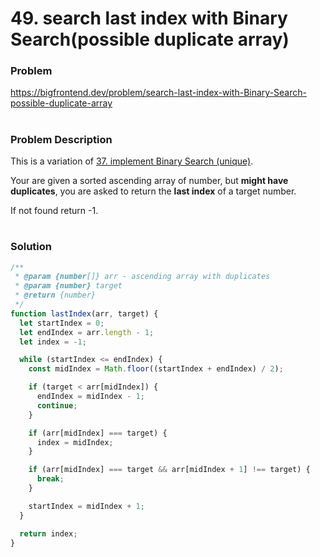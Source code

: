 # 49. search last index with Binary Search(possible duplicate array)

### Problem

https://bigfrontend.dev/problem/search-last-index-with-Binary-Search-possible-duplicate-array

#

### Problem Description

This is a variation of [37. implement Binary Search (unique)](https://bigfrontend.dev/problem/implement-Binary-Search-Unique).

Your are given a sorted ascending array of number, but **might have duplicates**, you are asked to return the **last index** of a target number.

If not found return -1.

#

### Solution

```js
/**
 * @param {number[]} arr - ascending array with duplicates
 * @param {number} target
 * @return {number}
 */
function lastIndex(arr, target) {
  let startIndex = 0;
  let endIndex = arr.length - 1;
  let index = -1;

  while (startIndex <= endIndex) {
    const midIndex = Math.floor((startIndex + endIndex) / 2);

    if (target < arr[midIndex]) {
      endIndex = midIndex - 1;
      continue;
    }

    if (arr[midIndex] === target) {
      index = midIndex;
    }

    if (arr[midIndex] === target && arr[midIndex + 1] !== target) {
      break;
    }

    startIndex = midIndex + 1;
  }

  return index;
}
```
